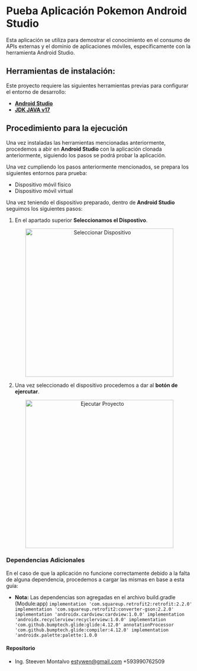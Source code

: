 # Pueba Aplicación Pokemon Android Studio

Esta aplicación se utiliza para demostrar el conocimiento en el consumo de APIs externas y el dominio de aplicaciones móviles, específicamente con la herramienta Android Studio.


## Herramientas de instalación:
Este proyecto requiere las siguientes herramientas previas para configurar el entorno de desarrollo:

- **[Android Studio](https://developer.android.com/studio)**
- **[JDK JAVA v17](https://www.oracle.com/java/technologies/javase/jdk17-archive-downloads.html)**

## Procedimiento para la ejecución
Una vez instaladas las herramientas mencionadas anteriormente, procedemos a abir en <b>Android Studio </b> con la aplicación clonada anteriormente, siguiendo los pasos se podrá probar la aplicación.

Una vez cumpliendo los pasos anteriormente mencionados, se prepara los siguientes entornos para prueba:

* Dispositivo móvil físico
* Dispositivo móvil virtual


Una vez teniendo el dispositivo preparado, dentro de <b>Android Studio</b>  seguimos los siguientes pasos:
<br/>


1. En el apartado superior <b>Seleccionamos el Dispostivo</b>.
<p align="center"><a href="https://laravel.com" target="_blank"><img src="https://i.stack.imgur.com/c5LCv.jpg" width="400" alt="Seleccionar Dispositivo"></a></p>

2. Una vez seleccionado el dispositivo procedemos a dar al <b>botón de ejercutar</b>.
<p align="center"><a href="https://laravel.com" target="_blank"><img src="https://mobikul.com/wp-content/uploads/2016/09/Screenshot_2.png" width="400" alt="Ejecutar Proyecto"></a></p>


### Dependencias Adicionales
En el caso de que la aplicación no funcione correctamente debido a la falta de alguna dependencia, procedemos a cargar las mismas en base a esta guía:
<br>
* <b>Nota:</b> Las dependencias son agregadas en el archivo build.gradle (Module:app)
`
implementation 'com.squareup.retrofit2:retrofit:2.2.0'
implementation 'com.squareup.retrofit2:converter-gson:2.2.0'
implementation 'androidx.cardview:cardview:1.0.0'
implementation 'androidx.recyclerview:recyclerview:1.0.0'
implementation 'com.github.bumptech.glide:glide:4.12.0'
    annotationProcessor 'com.github.bumptech.glide:compiler:4.12.0'
implementation 'androidx.palette:palette:1.0.0
`

#### Repositorio 
* Ing. Steeven Montalvo estywen@gmail.com +593990762509
